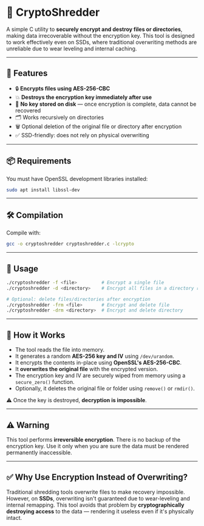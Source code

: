 # 🔐 CryptoShredder

A simple C utility to **securely encrypt and destroy files or directories**, making data irrecoverable without the encryption key. This tool is designed to work effectively even on SSDs, where traditional overwriting methods are unreliable due to wear leveling and internal caching.

---

## 🚀 Features

* 🔒 **Encrypts files using AES-256-CBC**
* 💥 **Destroys the encryption key immediately after use**
* 🧠 **No key stored on disk** — once encryption is complete, data cannot be recovered
* 🗂️ Works recursively on directories
* 🗑️ Optional deletion of the original file or directory after encryption
* ✅ SSD-friendly: does not rely on physical overwriting

---

## 📦 Requirements

You must have OpenSSL development libraries installed:

```bash
sudo apt install libssl-dev
```

---

## 🛠️ Compilation

Compile with:

```bash
gcc -o cryptoshredder cryptoshredder.c -lcrypto
```

---

## 🧪 Usage

```bash
./cryptoshredder -f <file>         # Encrypt a single file
./cryptoshredder -d <directory>    # Encrypt all files in a directory recursively

# Optional: delete files/directories after encryption
./cryptoshredder -frm <file>       # Encrypt and delete file
./cryptoshredder -drm <directory>  # Encrypt and delete directory
```

---

## 🔐 How it Works

* The tool reads the file into memory.
* It generates a random **AES-256 key and IV** using `/dev/urandom`.
* It encrypts the contents in-place using **OpenSSL's AES-256-CBC**.
* It **overwrites the original file** with the encrypted version.
* The encryption key and IV are securely wiped from memory using a `secure_zero()` function.
* Optionally, it deletes the original file or folder using `remove()` or `rmdir()`.

⚠️ Once the key is destroyed, **decryption is impossible**.

---

## ⚠️ Warning

This tool performs **irreversible encryption**. There is no backup of the encryption key. Use it only when you are sure the data must be rendered permanently inaccessible.

---

## ✅ Why Use Encryption Instead of Overwriting?

Traditional shredding tools overwrite files to make recovery impossible. However, on **SSDs**, overwriting isn't guaranteed due to wear-leveling and internal remapping. This tool avoids that problem by **cryptographically destroying access** to the data — rendering it useless even if it's physically intact.


